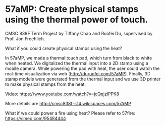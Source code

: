 57aMP: Create physical stamps using the thermal power of touch. 
=========

CMSC 838F Term Project by Tiffany Chao and Ruofei Du, supervised by Prof. Jon Froehlich.

What if you could create physical stamps using the heat? 

In 57aMP, we made a thermal touch pad, which turn from black to white when heated. We digitalized the thermal input into a 2D stamp using a mobile camera. While powering the pad with heat, the user could watch the real-time visualization via web (http://duruofei.com/57aMP). Finally, 3D stamp models were generated from the thermal input and we use 3D printer to make physical stamps from the heat. 

Video: https://www.youtube.com/watch?v=jcQqjzIPPK8

More details are http://cmsc838f-s14.wikispaces.com/57AMP

What if we could power a fire using heat? Please refer to 57fire:
https://vimeo.com/95484444
